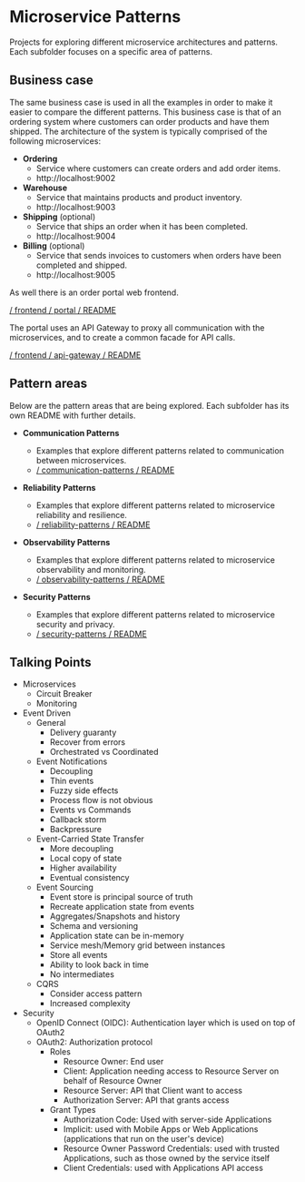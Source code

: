 # Microservice Patterns

Projects for exploring different microservice architectures and patterns. Each subfolder focuses on a
specific area of patterns.

## Business case

The same business case is used in all the examples in order to make it easier to compare the different
patterns. This business case is that of an ordering system where customers can order products and have
them shipped. The architecture of the system is typically comprised of the following microservices:

* **Ordering**
  * Service where customers can create orders and add order items.
  * http://localhost:9002
* **Warehouse**
  * Service that maintains products and product inventory.
  * http://localhost:9003
* **Shipping** (optional)
  * Service that ships an order when it has been completed.
  * http://localhost:9004
* **Billing** (optional)
  * Service that sends invoices to customers when orders have been completed and shipped.
  * http://localhost:9005

As well there is an order portal web frontend.

[/ frontend / portal / README](https://github.com/acntech/microservice-patterns/tree/develop/frontend/portal)

The portal uses an API Gateway to proxy all communication with the microservices, and to create a common
facade for API calls.

[/ frontend / api-gateway / README](https://github.com/acntech/microservice-patterns/tree/develop/frontend/api-gateway)

## Pattern areas

Below are the pattern areas that are being explored. Each subfolder has its own README with further details.

* **Communication Patterns**
  * Examples that explore different patterns related to communication between microservices.
  * [/ communication-patterns / README](https://github.com/acntech/microservice-patterns/tree/develop/communication-patterns)

* **Reliability Patterns**
  * Examples that explore different patterns related to microservice reliability and resilience.
  * [/ reliability-patterns / README](https://github.com/acntech/microservice-patterns/tree/develop/reliability-patterns)

* **Observability Patterns**
  * Examples that explore different patterns related to microservice observability and monitoring.
  * [/ observability-patterns / README](https://github.com/acntech/microservice-patterns/tree/develop/observability-patterns)

* **Security Patterns**
  * Examples that explore different patterns related to microservice security and privacy.
  * [/ security-patterns / README](https://github.com/acntech/microservice-patterns/tree/develop/security-patterns)

## Talking Points

* Microservices
    * Circuit Breaker
    * Monitoring
* Event Driven
    * General
        * Delivery guaranty
        * Recover from errors
        * Orchestrated vs Coordinated
    * Event Notifications
        * Decoupling
        * Thin events
        * Fuzzy side effects
        * Process flow is not obvious
        * Events vs Commands
        * Callback storm
        * Backpressure
    * Event-Carried State Transfer
        * More decoupling
        * Local copy of state
        * Higher availability
        * Eventual consistency
    * Event Sourcing
        * Event store is principal source of truth
        * Recreate application state from events
        * Aggregates/Snapshots and history
        * Schema and versioning
        * Application state can be in-memory
        * Service mesh/Memory grid between instances
        * Store all events
        * Ability to look back in time
        * No intermediates
    * CQRS
        * Consider access pattern
        * Increased complexity
* Security
    * OpenID Connect (OIDC): Authentication layer which is used on top of OAuth2
    * OAuth2: Authorization protocol
        * Roles
            * Resource Owner: End user
            * Client: Application needing access to Resource Server on behalf of Resource Owner
            * Resource Server: API that Client want to access
            * Authorization Server: API that grants access
        * Grant Types
            * Authorization Code: Used with server-side Applications
            * Implicit: used with Mobile Apps or Web Applications (applications that run on the user's device)
            * Resource Owner Password Credentials: used with trusted Applications, such as those owned by the service
              itself
            * Client Credentials: used with Applications API access

